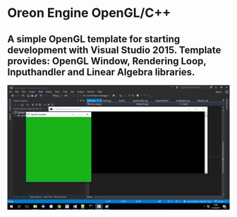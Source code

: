 # Oreon Engine OpenGL/C++

## A simple OpenGL template for starting development with Visual Studio 2015. Template provides: OpenGL Window, Rendering Loop, Inputhandler and Linear Algebra libraries.

![Banner](docs/image_VS2015.png) 
